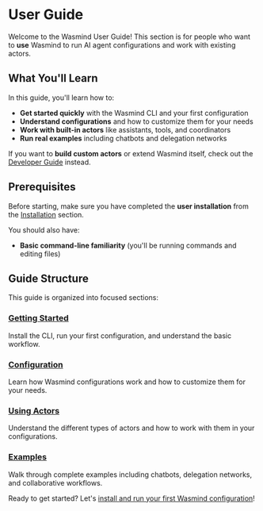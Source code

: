 # User Guide

Welcome to the Wasmind User Guide! This section is for people who want to **use** Wasmind to run AI agent configurations and work with existing actors.

## What You'll Learn

In this guide, you'll learn how to:

- **Get started quickly** with the Wasmind CLI and your first configuration
- **Understand configurations** and how to customize them for your needs  
- **Work with built-in actors** like assistants, tools, and coordinators
- **Run real examples** including chatbots and delegation networks

If you want to **build custom actors** or extend Wasmind itself, check out the [Developer Guide](../developer-guide/) instead.

## Prerequisites

Before starting, make sure you have completed the **user installation** from the [Installation](../installation.md#for-users-running-wasmind-configurations) section.

You should also have:
- **Basic command-line familiarity** (you'll be running commands and editing files)

## Guide Structure

This guide is organized into focused sections:

### [Getting Started](./getting-started.md)
Install the CLI, run your first configuration, and understand the basic workflow.

### [Configuration](./configuration.md)  
Learn how Wasmind configurations work and how to customize them for your needs.

### [Using Actors](./using-actors.md)
Understand the different types of actors and how to work with them in your configurations.

### [Examples](./examples.md)
Walk through complete examples including chatbots, delegation networks, and collaborative workflows.

Ready to get started? Let's [install and run your first Wasmind configuration](./getting-started.md)!

